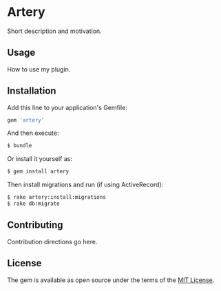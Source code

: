# Artery
Short description and motivation.

## Usage
How to use my plugin.

## Installation
Add this line to your application's Gemfile:

```ruby
gem 'artery'
```

And then execute:
```bash
$ bundle
```

Or install it yourself as:
```bash
$ gem install artery
```

Then install migrations and run (if using ActiveRecord):
```bash
$ rake artery:install:migrations
$ rake db:migrate
```

## Contributing
Contribution directions go here.

## License
The gem is available as open source under the terms of the [MIT License](http://opensource.org/licenses/MIT).
